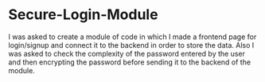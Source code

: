 # Secure-Login-Module
I was asked to create a module of code in which I made a frontend page for login/signup and connect it to the backend in order to store the data. Also I was asked to check the complexity of the password entered by the user and then encrypting the password before sending it to the backend of the module.
